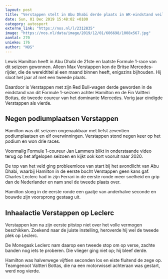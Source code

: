 ```yaml
---
layout: post
title: "Verstappen stelt in Abu Dhabi derde plaats in WK-eindstand veilig"
date: Sun, 01 Dec 2019 15:48:02 +0100
category: autosport
externe_link: "https://nos.nl/l/2312835"
image: "https://nos.nl/data/image/2019/12/01/606698/1008x567.jpg"
aantal: 270
unieke: 176
author: "NOS"
---
```


<p>Lewis Hamilton heeft in Abu Dhabi de 21ste en laatste Formule 1-race van dit seizoen gewonnen. Alleen Max Verstappen kon de Britse Mercedes-rijder, die de wereldtitel al een maand binnen heeft, enigszins bijhouden. Hij sloot het jaar af met een tweede plaats.</p>
<p>Daardoor is Verstappen met zijn Red Bull-wagen derde geworden in de eindstand van dit Formule 1-seizoen achter Hamilton en de Fin Valtteri Bottas, de tweede coureur van het dominante Mercedes. Vorig jaar eindigde Verstappen als vierde.</p>
<h2>Negen podiumplaatsen Verstappen</h2>
<p>Hamilton was dit seizoen ongenaakbaar met liefst zeventien podiumplaatsen en elf overwinningen. Verstappen stond negen keer op het podium en won drie races.</p>
<p>Voormalig Formule 1-coureur Jan Lammers blikt in onderstaande video terug op het afgelopen seizoen en kijkt ook kort vooruit naar 2020.</p>
<p>De top van het veld ging probleemloos van start bij het avondlicht van Abu Dhabi, waarbij Hamilton in de eerste bocht Verstappen geen kans gaf. Charles Leclerc had in zijn Ferrari in de eerste ronde meer snelheid en grip dan de Nederlander en nam snel de tweede plaats over.</p>
<p>Hamilton sloeg in de eerste ronde een gaatje van anderhalve seconde en bouwde zijn voorsprong gestaag uit.</p>
<h2>Inhaalactie Verstappen op Leclerc</h2>
<p>Verstappen kon na zijn eerste pitstop niet over het volle vermogen beschikken. Zoekend naar de juiste instelling, heroverde hij wel de tweede plek op Leclerc.</p>
<p>De Monegask Leclerc nam daarop een tweede stop om op verse, zachte banden nog iets te proberen. Die vlieger ging niet op; hij bleef derde.</p>
<p>Hamilton was halverwege vijftien seconden los en eiste fluitend de zege op. Teamgenoot Valtteri Bottas, die na een motorwissel achteraan was gestart, werd nog vierde.</p>
